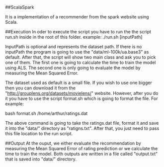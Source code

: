 ##ScalaSpark

   It is a implementation of a recommender from the spark website using Scala.

##Execution
In oder to execute the script you have to run the the script run.sh inside in the root of this folder.
example:
	./run.sh [inputPath]

InputPath is optional and represents the dataset path. If there is no inputPath the program is going to use the "data/ml-100k/ua.base3" as default. After that, the script will show two main class and ask you to pick one of them. The first one is going to calculate the time to train the model using ALS. The second one is only going to evaluate the model by measuring the Mean Squared Error.

The dataset used as default is a small file. If you wish to use one bigger then you can download it from the "http://grouplens.org/datasets/movielens/" website. However, after you do it you have to use the script format.sh which is going to format the file. For example:

 bash format.sh /home/arthur/ratings.dat 

The above command is going to take the ratings.dat file, format it and save it into the "data/" directory as "ratigns.txt". After that, you just need to pass this file location to the run script.


##Output
At the ouput, we either evaluate the recommendation by measuring the Mean Squared Error of rating prediction or we calculate the time to train the model. Both outputs are written in a file called "output.txt" that is saved into "data/" directory.

